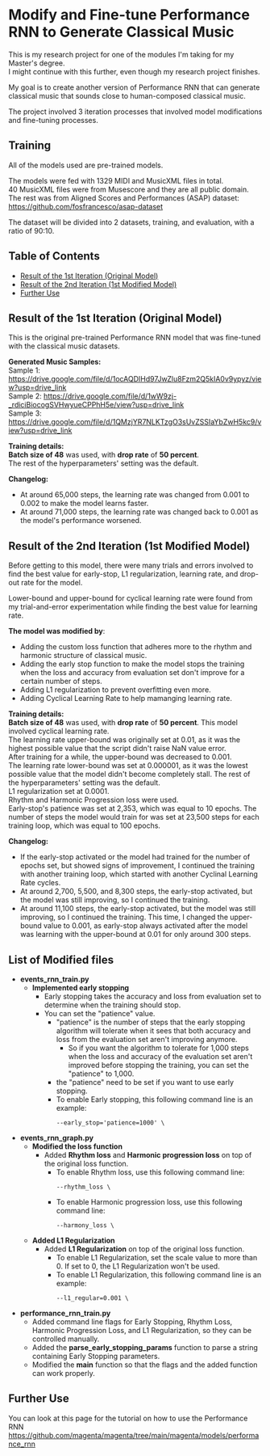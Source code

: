 # Modify and Fine-tune Performance RNN to Generate Classical Music

This is my research project for one of the modules I'm taking for my Master's degree.     
I might continue with this further, even though my research project finishes.

My goal is to create another version of Performance RNN that can generate classical music that sounds close to human-composed classical music.

The project involved 3 iteration processes that involved model modifications and fine-tuning processes.

## Training
All of the models used are pre-trained models.     

The models were fed with 1329 MIDI and MusicXML files in total.     
40 MusicXML files were from Musescore and they are all public domain.   
The rest was from Aligned Scores and Performances (ASAP) dataset: https://github.com/fosfrancesco/asap-dataset    
     
The dataset will be divided into 2 datasets, training, and evaluation, with a ratio of 90:10.    

## Table of Contents
- [Result of the 1st Iteration (Original Model)](#result-original-model)
- [Result of the 2nd Iteration (1st Modified Model)](#result-modified-model)
- [Further Use](#further-use)

## Result of the 1st Iteration (Original Model)
This is the original pre-trained Performance RNN model that was fine-tuned with the classical music datasets.       
 
**Generated Music Samples:**         
Sample 1: https://drive.google.com/file/d/1ocAQDIHd97JwZlu8Fzm2Q5kIA0v9ypyz/view?usp=drive_link          
Sample 2: https://drive.google.com/file/d/1wW9zj-_rdiciBiocogSVHwyueCPPhH5e/view?usp=drive_link      
Sample 3: https://drive.google.com/file/d/1QMzjYR7NLKTzgO3sUvZSSIaYbZwH5kc9/view?usp=drive_link       
  
**Training details:**        
**Batch size of 48** was used, with **drop rate** of **50 percent**.    
The rest of the hyperparameters' setting was the default. 

**Changelog:**   
- At around 65,000 steps, the learning rate was changed from 0.001 to 0.002 to make the model learns faster.  
- At around 71,000 steps, the learning rate was changed back to 0.001 as the model's performance worsened.   
  
## Result of the 2nd Iteration (1st Modified Model)

Before getting to this model, there were many trials and errors involved to find the best value for early-stop, L1 regularization, learning rate, and drop-out rate for the model.

Lower-bound and upper-bound for cyclical learning rate were found from my trial-and-error experimentation while finding the best value for learning rate.

**The model was modified by**:     
- Adding the custom loss function that adheres more to the rhythm and harmonic structure of classical music.       
- Adding the early stop function to make the model stops the training when the loss and accuracy from evaluation set don't improve for a certain number of steps.   
- Adding L1 regularization to prevent overfitting even more.
- Adding Cyclical Learning Rate to help mamanging learning rate.

**Training details:**  
**Batch size of 48** was used, with **drop rate** of **50 percent**. 
This model involved cyclical learning rate.      
The learning rate upper-bound was originally set at 0.01, as it was the highest possible value that the script didn't raise NaN value error.    
After training for a while, the upper-bound was decreased to 0.001.     
The learning rate lower-bound was set at 0.000001, as it was the lowest possible value that the model didn't become completely stall. 
The rest of the hyperparameters' setting was the default.          
L1 regularization set at 0.0001.       
Rhythm and Harmonic Progression loss were used.                    
Early-stop's patience was set at 2,353, which was equal to 10 epochs. 
The number of steps the model would train for was set at 23,500 steps for each training loop, which was equal to 100 epochs.

**Changelog:** 
- If the early-stop activated or the model had trained for the number of epochs set, but showed signs of improvement, I continued the training with another training loop, which started with another Cyclinal Learning Rate cycles.  
- At around 2,700, 5,500, and 8,300 steps, the early-stop activated, but the model was still improving, so I continued the training.
- At around 11,100 steps, the early-stop activated, but the model was still improving, so I continued the training. This time, I changed the upper-bound value to 0.001, as early-stop always activated after the model was learning with the upper-bound at 0.01 for only around 300 steps.


## List of Modified files
- **events_rnn_train.py**
    - **Implemented early stopping**
        - Early stopping takes the accuracy and loss from evaluation set to determine when the training should stop.
        - You can set the "patience" value.
            - "patience" is the number of steps that the early stopping algorithm will tolerate when it sees that both accuracy and loss from the evaluation set aren't improving anymore.
                - So if you want the algorithm to tolerate for 1,000 steps when the loss and accuracy of the evaluation set aren't improved before  stopping the training, you can set the "patience" to 1,000.           
            - the "patience" need to be set if you want to use early stopping. 
            - To enable Early stopping, this following command line is an example:     
                ```
                --early_stop='patience=1000' \
                ``` 
- **events_rnn_graph.py**
    - **Modified the loss function**
        - Added **Rhythm loss** and **Harmonic progression loss** on top of the original loss function.    
            - To enable Rhythm loss, use this following command line:     
                ```
                --rhythm_loss \
                ``` 
            - To enable Harmonic progression loss, use this following command line:     
                ```
                --harmony_loss \
                ``` 
    - **Added L1 Regularization**
        - Added **L1 Regularization** on top of the original loss function.  
            - To enable L1 Regularization, set the scale value to more than 0. If set to 0, the L1 Regularization won't be used.
            - To enable L1 Regularization, this following command line is an example:     
                ```
                --l1_regular=0.001 \
                ```   
- **performance_rnn_train.py**
    - Added command line flags for Early Stopping, Rhythm Loss, Harmonic Progression Loss, and L1 Regularization, so they can be controlled manually.
    - Added the **parse_early_stopping_params** function to parse a string containing Early Stopping parameters.
    - Modified the **main** function so that the flags and the added function can work properly.

## Further Use
You can look at this page for the tutorial on how to use the Performance RNN   
https://github.com/magenta/magenta/tree/main/magenta/models/performance_rnn
